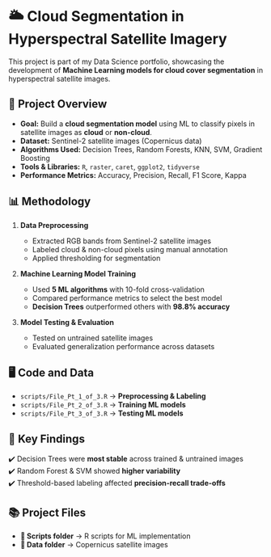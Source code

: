 # 🌥️ Cloud Segmentation in Hyperspectral Satellite Imagery

This project is part of my Data Science portfolio, showcasing the development of **Machine Learning models for cloud cover segmentation** in hyperspectral satellite images.  

## 🚀 Project Overview

- **Goal:** Build a **cloud segmentation model** using ML to classify pixels in satellite images as **cloud** or **non-cloud**.
- **Dataset:** Sentinel-2 satellite images (Copernicus data)
- **Algorithms Used:** Decision Trees, Random Forests, KNN, SVM, Gradient Boosting
- **Tools & Libraries:** `R`, `raster`, `caret`, `ggplot2`, `tidyverse`
- **Performance Metrics:** Accuracy, Precision, Recall, F1 Score, Kappa

## 📊 Methodology

1. **Data Preprocessing**
   - Extracted RGB bands from Sentinel-2 satellite images
   - Labeled cloud & non-cloud pixels using manual annotation
   - Applied thresholding for segmentation

2. **Machine Learning Model Training**
   - Used **5 ML algorithms** with 10-fold cross-validation
   - Compared performance metrics to select the best model
   - **Decision Trees** outperformed others with **98.8% accuracy**

3. **Model Testing & Evaluation**
   - Tested on untrained satellite images
   - Evaluated generalization performance across datasets

## 🖥️ Code and Data

- `scripts/File_Pt_1_of_3.R` → **Preprocessing & Labeling**
- `scripts/File_Pt_2_of_3.R` → **Training ML models**
- `scripts/File_Pt_3_of_3.R` → **Testing ML models**

## 📌 Key Findings

✔️ Decision Trees were **most stable** across trained & untrained images  
✔️ Random Forest & SVM showed **higher variability**  
✔️ Threshold-based labeling affected **precision-recall trade-offs**  

## 📚 Project Files

- **📂 Scripts folder** → R scripts for ML implementation
- **📂 Data folder** → Copernicus satellite images
